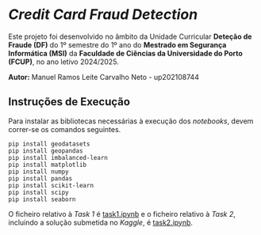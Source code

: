 # *Credit Card Fraud Detection*

Este projeto foi desenvolvido no âmbito da Unidade Curricular **Deteção de Fraude (DF)** do 1º semestre do 1º ano do **Mestrado em Segurança Informática (MSI)** da **Faculdade de Ciências da Universidade do Porto (FCUP)**, no ano letivo 2024/2025.

**Autor:** Manuel Ramos Leite Carvalho Neto - up202108744

## Instruções de Execução

Para instalar as bibliotecas necessárias à execução dos *notebooks*, devem correr-se os comandos seguintes.

```
pip install geodatasets
pip install geopandas
pip install imbalanced-learn
pip install matplotlib
pip install numpy
pip install pandas
pip install scikit-learn
pip install scipy
pip install seaborn
```

O ficheiro relativo à *Task 1* é [task1.ipynb](/task1.ipynb) e o ficheiro relativo à *Task 2*, incluindo a solução submetida no *Kaggle*, é [task2.ipynb](/task2.ipynb).

